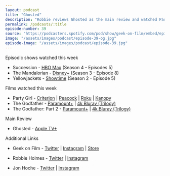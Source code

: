 ```yaml
---
layout: podcast
title: "Ghosted"
description: "Robbie reviews Ghosted as the main review and watched Party Girl & revisited The Godfather and The Godfather: Part II, television including the latest episodes of Mandalorian, Yellowjackets, Succession."
permalink: /podcasts/:title
episode-number: 39
source: "https://podcasters.spotify.com/pod/show/geek-on-film/embed/episodes/39---Ghosted-e230ss8"
image: "/assets/images/podcast/episode-39-og.jpg"
episode-image: "/assets/images/podcast/episode-39.jpg"
---
```

<p>Episodic shows watched this week</p>
<ul>
 <li>Succession - <a href="https://www.hbomax.com/series/urn:hbo:series:GWukCJAq-nIuHwwEAAAB4">HBO Max</a> (Season 4 - Episodes 5)</li>
 <li>The Mandalorian - <a href="https://www.disneyplus.com/series/the-mandalorian/3jLIGMDYINqD?distributionPartner=google">Disney+</a> (Season 3 - Episode 8)</li>
  <li>Yellowjackets - <a href="https://www.sho.com/yellowjackets">Showtime</a> (Season 2 - Episode 5)</li>
</ul>
<p>Films watched this week</p>
<ul>
  <li>Party Girl - <a href="https://www.criterionchannel.com/party-girl-1">Criterion</a> | <a href="https://www.peacocktv.com/watch/asset/movies/comedy-drama/party-girl/ff41996d-681c-338e-b0c9-2ccbde93c303">Peacock</a> | <a href="https://therokuchannel.roku.com/details/9f68880cf5a254eba49e3ccd4c0ef7ab/party-girl">Roku</a> | <a href="https://www.kanopy.com/en/product/party-girl-0">Kanopy</a></li>
  <li>The Godfather - <a href="https://www.paramountplus.com/movies/video/d1xdkOt5uh339gZVfKlF_o6Y65b_yAeD/">Paramount+</a> | <a href="https://a.co/d/iXWP8JU">4k Bluray (Trilogy)</a></li>
  <li>The Godfather: Part 2 - <a href="https://www.paramountplus.com/movies/video/W2d67iU1E6BpVZY3M2R_9mflpYvLIG89/">Paramount+</a> | <a href="https://a.co/d/iXWP8JU">4k Bluray (Trilogy)</a></li>
</ul>
<p>Main Review</p>
<ul>
  <li>Ghosted - <a href="https://tv.apple.com/us/movie/ghosted/umc.cmc.6nodv9rf3ltfk2ar3pfc8hced">Apple TV+</a></li>
</ul>
<p>Additional Links</p>
<ul>
  <li><p>Geek on Film - <a href="https://twitter.com/geekonfilmcom">Twitter</a> | <a href="https://www.instagram.com/geekonfilmcom/">Instagram</a> | <a href="https://www.geekonfilm.shop/">Store</a> </p>
</li>
  <li><p>Robbie Holmes - <a href="https://twitter.com/robbiethegeek">Twitter</a> | <a href="https://www.instagram.com/robbiethegeek/">Instagram</a> </p>
</li>
  <li><p>Jon Hoche - <a href="https://twitter.com/JonHoche">Twitter</a> | <a href="https://www.instagram.com/jonhoche/">Instagram</a> </p>
</li>
</ul>
